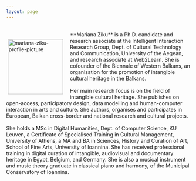 ```yaml
---
layout: page
---
```


<br>
<p style="float: left;"><img src="https://mziku.github.io/images/Mariana_Ziku(1)(1).jpg" style="float:left; margin-top:2mm; margin-right:5mm; margin-left:5;" alt="mariana-ziku-profile-picture" width="150" height="auto"></p> 
**Mariana Ziku** is a Ph.D. candidate and research associate at the Intelligent Interaction Research Group, Dept. of Cultural Technology and Communication, University of the Aegean, and research associate at Web2Learn. She is cofounder of the Biennale of Western Balkans, an organisation for the promotion of intangible cultural heritage in the Balkans. 
<br>
<br>
Her main research focus is on the field of intangible cultural heritage. She publishes on open-access, participatory design, data modelling and human-computer interaction in arts and culture. She authors, organises and participates in European, Balkan cross-border and national research and cultural projects.
<br>
<br>
She holds a MSc in Digital Humanities, Dept. of Computer Science, KU Leuven, a Certificate of Specialised Training in Cultural Management, University of Athens, a MA and BA in Sciences, History and Curation of Art, School of Fine Arts, University of Ioannina. She has received professional training in digital curation of intangible, audiovisual and documentary heritage in Egypt, Belgium, and Germany. She is also a musical instrument and music theory graduate in classical piano and harmony, of the Municipal Conservatory of Ioannina.


